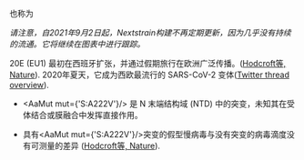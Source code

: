 也称为<Lin name="B.1.177" />

_请注意，自2021年9月2日起，Nextstrain构建不再定期更新，因为几乎没有持续的流通。它将继续在图表中进行跟踪。_

20E (EU1) 最初在西班牙扩张，并通过假期旅行在欧洲广泛传播。([Hodcroft等, Nature](https://www.nature.com/articles/s41586-021-03677-y)). 2020年夏天，它成为西欧最流行的 SARS-CoV-2 变体([Twitter thread overview](https://twitter.com/firefoxx66/status/1401833676317593600)).

- <AaMut mut={'S:A222V'}/> 是 N 末端结构域 (NTD) 中的突变，未知其在受体结合或膜融合中发挥直接作用。

- 具有<AaMut mut={'S:A222V'}/>突变的假型慢病毒与没有突变的病毒滴度没有可测量的差异 ([Hodcroft等, Nature](https://www.nature.com/articles/s41586-021-03677-y)).

<br/>
